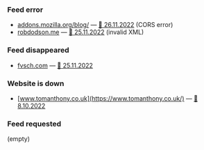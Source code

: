 ### Feed error

* [addons.mozilla.org/blog/](https://addons.mozilla.org/blog/) — [💬 26.11.2022](https://www.reddit.com/r/firefox/comments/z4u4kb/feedbro_addon_cant_access_feed_of_firefox_addons/) (CORS error)
* [robdodson.me](https://robdodson.me/) — [💬 25.11.2022](https://pinafore.social/statuses/109402350486107411) (invalid XML)

### Feed disappeared

* [fvsch.com](https://fvsch.com/) — [💬 25.11.2022](https://twitter.com/simevidas/status/1595976232226770944)

### Website is down

* [www.tomanthony.co.uk](https://www.tomanthony.co.uk/) — [💬 8.10.2022](https://twitter.com/simevidas/status/1578746145870077953)

### Feed requested

(empty)
